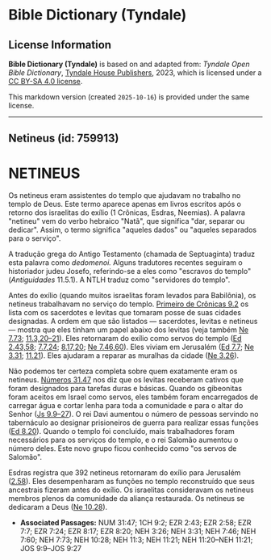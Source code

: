 # Bible Dictionary (Tyndale)

## License Information

**Bible Dictionary (Tyndale)** is based on and adapted from: _Tyndale Open Bible Dictionary_, [Tyndale House Publishers](https://tyndaleopenresources.com/), 2023, which is licensed under a [CC BY-SA 4.0 license](https://creativecommons.org/licenses/by-sa/4.0/legalcode.en).

This markdown version (created `2025-10-16`) is provided under the same license.



--------------------------------

## Netineus (id: 759913)

NETINEUS
========

Os netineus eram assistentes do templo que ajudavam no trabalho no templo de Deus. Este termo aparece apenas em livros escritos após o retorno dos israelitas do exílio (1 Crônicas, Esdras, Neemias). A palavra "netineu" vem do verbo hebraico "Natã", que significa "dar, separar ou dedicar". Assim, o termo significa "aqueles dados" ou "aqueles separados para o serviço".

A tradução grega do Antigo Testamento (chamada de Septuaginta) traduz esta palavra como *dedomenoi.* Alguns tradutores recentes seguiram o historiador judeu Josefo, referindo\-se a eles como "escravos do templo" (*Antiguidades* 11\.5\.1\). A NTLH traduz como "servidores do templo".

Antes do exílio (quando muitos israelitas foram levados para Babilônia), os netineus trabalhavam no serviço do templo. [Primeiro de Crônicas 9\.2](https://ref.ly/1Chr9:2) os lista com os sacerdotes e levitas que tomaram posse de suas cidades designadas. A ordem em que são listados — sacerdotes, levitas e netineus — mostra que eles tinham um papel abaixo dos levitas (veja também [Ne 7\.73](https://ref.ly/Neh7:73); [11\.3,20–21](https://ref.ly/Neh11:3,Neh11:20-Neh11:21)). Eles retornaram do exílio como servos do templo ([Ed 2\.43,58](https://ref.ly/Ezra2:43,Ezra2:58); [7\.7,24](https://ref.ly/Ezra7:7,Ezra7:24); [8\.17,20](https://ref.ly/Ezra8:17,Ezra8:20); [Ne 7\.46,60](https://ref.ly/Neh7:46,Neh7:60)). Eles viviam em Jerusalém ([Ed 7\.7](https://ref.ly/Ezra7:7); [Ne 3\.31](https://ref.ly/Neh3:31); [11\.21](https://ref.ly/Neh11:21)). Eles ajudaram a reparar as muralhas da cidade ([Ne 3\.26](https://ref.ly/Neh3:26)).

Não podemos ter certeza completa sobre quem exatamente eram os netineus. [Números 31\.47](https://ref.ly/Num31:47) nos diz que os levitas receberam cativos que foram designados para tarefas duras e básicas. Quando os gibeonitas foram aceitos em Israel como servos, eles também foram encarregados de carregar água e cortar lenha para toda a comunidade e para o altar do Senhor ([Js 9\.9–27](https://ref.ly/Josh9:9-Josh9:27)). O rei Davi aumentou o número de pessoas servindo no tabernáculo ao designar prisioneiros de guerra para realizar essas funções ([Ed 8\.20](https://ref.ly/Ezra8:20)). Quando o templo foi concluído, mais trabalhadores foram necessários para os serviços do templo, e o rei Salomão aumentou o número deles. Este novo grupo ficou conhecido como "os servos de Salomão".

Esdras registra que 392 netineus retornaram do exílio para Jerusalém ([2\.58](https://ref.ly/Ezra2:58)). Eles desempenharam as funções no templo reconstruído que seus ancestrais fizeram antes do exílio. Os israelitas consideravam os netineus membros plenos da comunidade da aliança restaurada. Os netineus se dedicaram a Deus ([Ne 10\.28](https://ref.ly/Neh10:28)).

* **Associated Passages:** NUM 31:47; 1CH 9:2; EZR 2:43; EZR 2:58; EZR 7:7; EZR 7:24; EZR 8:17; EZR 8:20; NEH 3:26; NEH 3:31; NEH 7:46; NEH 7:60; NEH 7:73; NEH 10:28; NEH 11:3; NEH 11:21; NEH 11:20–NEH 11:21; JOS 9:9–JOS 9:27


